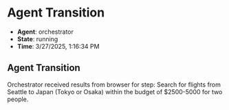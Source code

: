 # Agent Transition

- **Agent**: orchestrator
- **State**: running
- **Time**: 3/27/2025, 1:16:34 PM

## Agent Transition

Orchestrator received results from browser for step: Search for flights from Seattle to Japan (Tokyo or Osaka) within the budget of $2500-5000 for two people.

